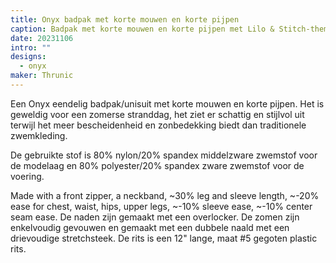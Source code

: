 ```yaml
---
title: Onyx badpak met korte mouwen en korte pijpen
caption: Badpak met korte mouwen en korte pijpen met Lilo & Stitch-thema.
date: 20231106
intro: ""
designs:
  - onyx
maker: Thrunic
---
```


Een Onyx eendelig badpak/unisuit met korte mouwen en korte pijpen. Het is geweldig voor een zomerse stranddag, het ziet er schattig en stijlvol uit terwijl het meer bescheidenheid en zonbedekking biedt dan traditionele zwemkleding.

De gebruikte stof is 80% nylon/20% spandex middelzware zwemstof voor de modelaag en 80% polyester/20% spandex zware zwemstof voor de voering.

Made with a front zipper, a neckband, \~30% leg and sleeve length, \~-20% ease for chest, waist, hips, upper legs, \~-10% sleeve ease, \~-10% center seam ease. De naden zijn gemaakt met een overlocker. De zomen zijn enkelvoudig gevouwen en gemaakt met een dubbele naald met een drievoudige stretchsteek. De rits is een 12" lange, maat #5 gegoten plastic rits.
